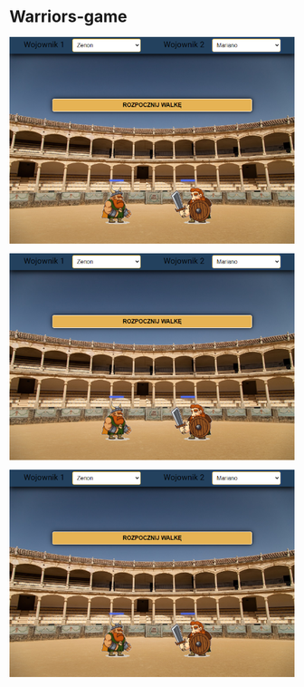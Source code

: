 Warriors-game
==========

<img src="readme-img/screen1.png"><br>

<img src="readme-img/screen1.png"><br>

<img src="readme-img/screen1.png"><br>
